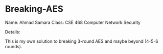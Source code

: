 # Breaking-AES

Name: Ahmad Samara
Class: CSE 468 Computer Network Security

Details:

This is my own solution to breaking 3-round AES and maybe beyond (4-5-6 rounds).

 

